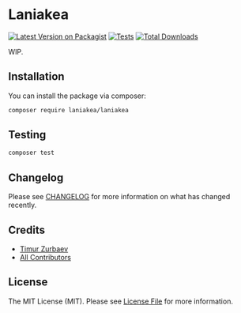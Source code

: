 # Laniakea

[![Latest Version on Packagist](https://img.shields.io/packagist/v/tzurbaev/laniakea.svg?style=flat-square)](https://packagist.org/packages/tzurbaev/laniakea)
[![Tests](https://img.shields.io/github/actions/workflow/status/tzurbaev/laniakea/run-tests.yml?branch=main&label=tests&style=flat-square)](https://github.com/tzurbaev/laniakea/actions/workflows/run-tests.yml)
[![Total Downloads](https://img.shields.io/packagist/dt/tzurbaev/laniakea.svg?style=flat-square)](https://packagist.org/packages/tzurbaev/laniakea)

WIP.

## Installation

You can install the package via composer:

```bash
composer require laniakea/laniakea
```

## Testing

```bash
composer test
```

## Changelog

Please see [CHANGELOG](CHANGELOG.md) for more information on what has changed recently.

## Credits

- [Timur Zurbaev](https://github.com/tzurbaev)
- [All Contributors](../../contributors)

## License

The MIT License (MIT). Please see [License File](LICENSE.md) for more information.

